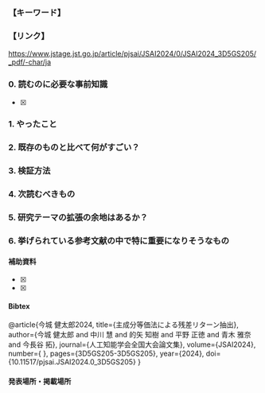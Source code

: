### 【キーワード】


### 【リンク】
https://www.jstage.jst.go.jp/article/pjsai/JSAI2024/0/JSAI2024_3D5GS205/_pdf/-char/ja

### 0. 読むのに必要な事前知識
- [x] 



### 1. やったこと


### 2. 既存のものと比べて何がすごい？


### 3. 検証方法


### 4. 次読むべきもの


### 5. 研究テーマの拡張の余地はあるか？


### 6. 挙げられている参考文献の中で特に重要になりそうなもの


#### 補助資料
- [x] 
- [x] 

#### Bibtex
@article{今城 健太郎2024,
  title={主成分等価法による残差リターン抽出},
  author={今城 健太郎 and 中川 慧 and 的矢 知樹 and 平野 正徳 and 青木 雅奈 and 今長谷 拓},
  journal={人工知能学会全国大会論文集},
  volume={JSAI2024},
  number={ },
  pages={3D5GS205-3D5GS205},
  year={2024},
  doi={10.11517/pjsai.JSAI2024.0_3D5GS205}
}

#### 発表場所・掲載場所
